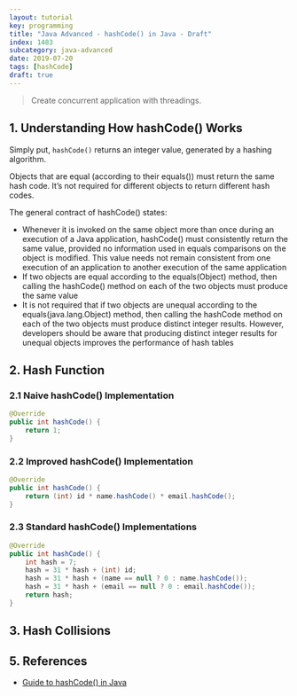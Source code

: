 ```yaml
---
layout: tutorial
key: programming
title: "Java Advanced - hashCode() in Java - Draft"
index: 1483
subcategory: java-advanced
date: 2019-07-20
tags: [hashCode]
draft: true
---
```


> Create concurrent application with threadings.

## 1. Understanding How hashCode() Works
Simply put, `hashCode()` returns an integer value, generated by a hashing algorithm.

Objects that are equal (according to their equals()) must return the same hash code. It’s not required for different objects to return different hash codes.

The general contract of hashCode() states:
* Whenever it is invoked on the same object more than once during an execution of a Java application, hashCode() must consistently return the same value, provided no information used in equals comparisons on the object is modified. This value needs not remain consistent from one execution of an application to another execution of the same application
* If two objects are equal according to the equals(Object) method, then calling the hashCode() method on each of the two objects must produce the same value
* It is not required that if two objects are unequal according to the equals(java.lang.Object) method, then calling the hashCode method on each of the two objects must produce distinct integer results. However, developers should be aware that producing distinct integer results for unequal objects improves the performance of hash tables

## 2. Hash Function
### 2.1 Naive hashCode() Implementation
```java
@Override
public int hashCode() {
    return 1;
}
```
### 2.2 Improved hashCode() Implementation
```java
@Override
public int hashCode() {
    return (int) id * name.hashCode() * email.hashCode();
}
```
### 2.3 Standard hashCode() Implementations
```java
@Override
public int hashCode() {
    int hash = 7;
    hash = 31 * hash + (int) id;
    hash = 31 * hash + (name == null ? 0 : name.hashCode());
    hash = 31 * hash + (email == null ? 0 : email.hashCode());
    return hash;
}
```

## 3. Hash Collisions

## 5. References
* [Guide to hashCode() in Java](https://www.baeldung.com/java-hashcode)
